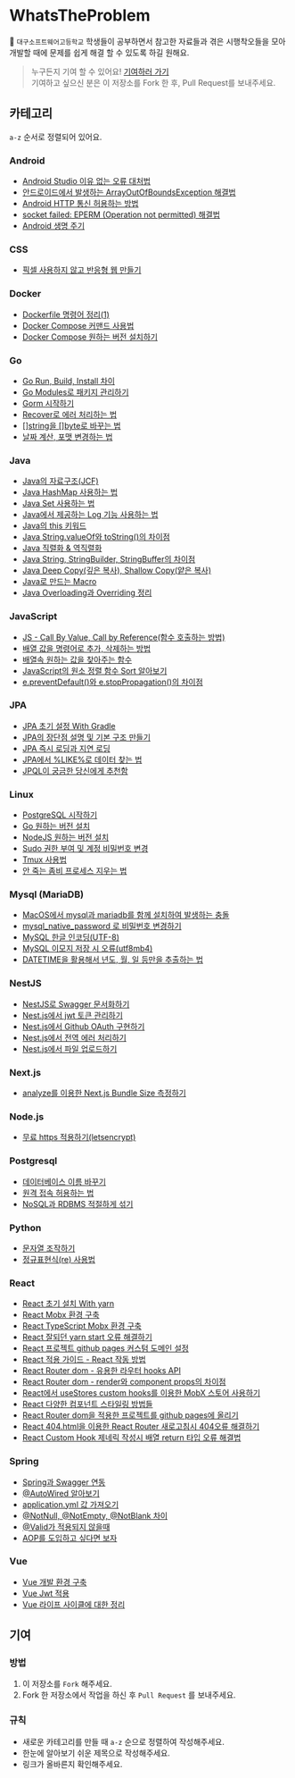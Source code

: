 # WhatsTheProblem

📖 `대구소프트웨어고등학교` 학생들이 공부하면서 참고한 자료들과 겪은 시행착오들을 모아 개발할 때에 문제를 쉽게 해결 할 수 있도록 하길 원해요.

> 누구든지 기여 할 수 있어요! [기여하러 가기](#기여)<br/>기여하고 싶으신 분은 이 저장소를 Fork 한 후, Pull Request를 보내주세요.

## 카테고리

`a-z` 순서로 정렬되어 있어요.

### Android

- [Android Studio 이유 없는 오류 대처법](https://velog.io/@nkstar00/Android-Studio-%EC%9D%B4%EC%9C%A0-%EB%AA%A8%EB%A5%BC-%EC%98%A4%EB%A5%98-%EB%8C%80%EC%B2%98%EB%B2%95)
- [안드로이드에서 발생하는 ArrayOutOfBoundsException 해결법](https://blog.naver.com/kimjongwoo2003/222120756500)
- [Android HTTP 통신 허용하는 방법](https://velog.io/@nkstar00/Android-HTTP-%ED%86%B5%EC%8B%A0-%ED%97%88%EC%9A%A9%ED%95%98%EB%8A%94-%EB%B2%95)
- [socket failed: EPERM (Operation not permitted) 해결법](https://blog.naver.com/kimjongwoo2003/222129083610)
- [Android 생명 주기](https://velog.io/@nkstar00/Android-%EC%83%9D%EB%AA%85-%EC%A3%BC%EA%B8%B0-Life-Cycle)

### CSS
- [픽셀 사용하지 않고 반응형 웹 만들기](https://nykim.work/85)

### Docker 
- [Dockerfile 명령어 정리(1)](https://nirsa.tistory.com/66)
- [Docker Compose 커맨드 사용법](https://www.daleseo.com/docker-compose/)
- [Docker Compose 원하는 버전 설치하기](https://docs.docker.com/compose/install/)

### Go

- [Go Run, Build, Install 차이](https://medium.com/@whj2013123218/go-run-build-install-fa29cab5bc32)
- [Go Modules로 패키지 관리하기](https://velog.io/@kimmachinegun/Go-Go-Modules-살펴보기-7cjn4soifk)
- [Gorm 시작하기](http://blog.naver.com/PostView.nhn?blogId=pjt3591oo&logNo=221863347387)
- [Recover로 에러 처리하는 법](https://hamait.tistory.com/1027)
- [[]string을 []byte로 바꾸는 법](https://www.socketloop.com/tutorials/golang-convert-string-to-byte-examples)
- [날짜 계산, 포맷 변경하는 법](https://brownbears.tistory.com/405)

### Java

- [Java의 자료구조(JCF)](https://wlswoo.tistory.com/5)
- [Java HashMap 사용하는 법](https://codechacha.com/ko/java-map-hashmap/)
- [Java Set 사용하는 법](https://palpit.tistory.com/655)
- [Java에서 제공하는 Log 기능 사용하는 법](http://www.gisdeveloper.co.kr/?p=5174)
- [Java의 this 키워드](https://library1008.tistory.com/4)
- [Java String.valueOf와 toString()의 차이점](https://swjeong.tistory.com/146)
- [Java 직렬화 & 역직렬화](https://nesoy.github.io/articles/2018-04/Java-Serialize)
- [Java String, StringBuilder, StringBuffer의 차이점](https://12bme.tistory.com/42)
- [Java Deep Copy(깊은 복사), Shallow Copy(얕은 복사)](https://velog.io/@nkstar00/Java%EC%97%90%EC%84%9C%EC%9D%98-%EA%B9%8A%EC%9D%80-%EB%B3%B5%EC%82%AC%EC%99%80-%EC%96%95%EC%9D%80-%EB%B3%B5%EC%82%AC)
- [Java로 만드는 Macro](https://velog.io/@nkstar00/Java%EB%A1%9C-Macro%EB%A5%BC-%EB%A7%8C%EB%93%A4%EC%96%B4%EB%B3%B4%EC%9E%90)
- [Java Overloading과 Overriding 정리](https://velog.io/@nkstar00/%EC%98%A4%EB%B2%84%EB%A1%9C%EB%94%A9Overloading%EA%B3%BC-%EC%98%A4%EB%B2%84%EB%9D%BC%EC%9D%B4%EB%94%A9Overriding)

### JavaScript

- [JS - Call By Value, Call by Reference(함수 호출하는 방법)](https://wlswoo.tistory.com/7)
- [배열 값을 명령어로 추가, 삭제하는 방법](https://gent.tistory.com/295)
- [배열속 원하는 값을 찾아주는 함수](https://dpdpwl.tistory.com/112)
- [JavaScript의 원소 정렬 함수 Sort 알아보기](https://dudmy.net/javascript/2015/11/16/javascript-sort/)
- [e.preventDefault()와 e.stopPropagation()의 차이점](https://velog.io/@yiyb0603/JS-e.preventDefault%EC%99%80-e.stopPropagation%EC%9D%98-%EC%B0%A8%EC%9D%B4%EC%A0%90)

### JPA

- [JPA 초기 설정 With Gradle](https://blog.naver.com/PostView.nhn?blogId=kangminser88&logNo=221308016222)
- [JPA의 장단점 설명 및 기본 구조 만들기](https://goddaehee.tistory.com/209)
- [JPA 즉시 로딩과 지연 로딩](https://ict-nroo.tistory.com/132)
- [JPA에서 %LIKE%로 데이터 찾는 법](https://stackoverflow.com/questions/25362540/like-query-in-spring-jparepository)
- [JPQL이 궁금한 당신에게 추천함](https://joont92.github.io/jpa/Spring-Data-JPA/)

### Linux

- [PostgreSQL 시작하기](https://velog.io/@maintain0404/PosgreSQL-%EC%8B%9C%EC%9E%91%ED%95%98%EA%B8%B0)
- [Go 원하는 버전 설치](https://github.com/golang/go/wiki/Ubuntu)
- [NodeJS 원하는 버전 설치](https://github.com/nodesource/distributions/blob/master/README.md)
- [Sudo 권한 부여 및 계정 비밀번호 변경](https://m.blog.naver.com/wonseok0403/221347390374)
- [Tmux 사용법](https://velog.io/@ur-luella/tmux-사용법)
- [안 죽는 좀비 프로세스 지우는 법](https://zetawiki.com/wiki/안_죽는_좀비_프로세스_죽이기)

### Mysql (MariaDB)

- [MacOS에서 mysql과 mariadb를 함께 설치하여 발생하는 충돌](https://stackoverrun.com/ko/q/11675926)
- [mysql_native_password 로 비밀번호 변경하기](https://mariadb.org/authentication-in-mariadb-10-4/)
- [MySQL 한글 인코딩(UTF-8)](https://bestcoding.tistory.com/11)
- [MySQL 이모지 저장 시 오류(utf8mb4)](https://yookeun.github.io/database/2015/07/21/mysql-utf8mb4/)
- [DATETIME을 활용해서 년도, 월, 일 등만을 추출하는 법](https://extbrain.tistory.com/60)

### NestJS
- [NestJS로 Swagger 문서화하기](https://velog.io/@glowforever/NESTJS로-Swagger-문서화-하기)
- [Nest.js에서 jwt 토큰 관리하기](https://velog.io/@yiyb0603/Nest.js%EC%97%90%EC%84%9C-jwt-%ED%86%A0%ED%81%B0-%EA%B4%80%EB%A6%AC%ED%95%98%EA%B8%B0)
- [Nest.js에서 Github OAuth 구현하기](https://velog.io/@yiyb0603/Nest.js%EC%97%90%EC%84%9C-Github-OAuth-%EA%B5%AC%ED%98%84%ED%95%98%EA%B8%B0)
- [Nest.js에서 전역 에러 처리하기](https://velog.io/@yiyb0603/Nest.js%EC%97%90%EC%84%9C-%EC%A0%84%EC%97%AD%EC%9C%BC%EB%A1%9C-%EC%97%90%EB%9F%AC-%EC%B2%98%EB%A6%AC%ED%95%98%EA%B8%B0)
- [Nest.js에서 파일 업로드하기](https://velog.io/@yiyb0603/Nest.js%EC%97%90%EC%84%9C-%ED%8C%8C%EC%9D%BC-%EC%97%85%EB%A1%9C%EB%93%9C%ED%95%98%EA%B8%B0)

### Next.js
- [analyze를 이용한 Next.js Bundle Size 측정하기](https://flaviocopes.com/nextjs-analyze-app-bundle/)

### Node.js

- [무료 https 적용하기(letsencrypt)](https://slog.website/post/5)

### Postgresql

- [데이터베이스 이름 바꾸기](https://stackoverrun.com/ko/q/16709)
- [원격 접속 허용하는 법](https://jupiny.com/2016/12/13/could-not-connect-to-server-connection-refused-when-remote-access-to-postgresql/)
- [NoSQL과 RDBMS 적절하게 섞기](https://mustread.tistory.com/5)

### Python
- [문자열 조작하기](https://dojang.io/mod/page/view.php?id=2299)
- [정규표현식(re) 사용법](https://greeksharifa.github.io/정규표현식(re)/2018/08/04/regex-usage-05-intermediate/)

### React

- [React 초기 설치 With yarn](https://velopert.com/3621)
- [React Mobx 환경 구축](https://velog.io/@hadmarine/MobX-with-React-Applying)
- [React TypeScript Mobx 환경 구축](https://slog.website/post/3)
- [React 잘되던 yarn start 오류 해결하기](https://stackoverflow.com/questions/54393192/error-yarn-start-error-command-start-not-found)
- [React 프로젝트 github pages 커스텀 도메인 설정](https://medium.com/@shauxna/setting-up-a-custom-domain-for-your-react-app-on-github-pages-827b2606ca18)
- [React 적용 가이드 - React 작동 방법](https://d2.naver.com/helloworld/9297403)
- [React Router dom - 유용한 라우터 hooks API](https://john015.netlify.app/react-router-v-5-1-%EB%AC%B4%EC%97%87%EC%9D%B4-%EB%8B%AC%EB%9D%BC%EC%A1%8C%EC%9D%84%EA%B9%8C)
- [React Router dom - render와 component props의 차이점](https://mingcoder.me/2019/12/04/Programming/React/react-router-component-vs-render/)
- [React에서 useStores custom hooks를 이용한 MobX 스토어 사용하기](https://mobx-react.js.org/recipes-migration#hooks-for-the-rescue)
- [React 다양한 컴포넌트 스타일링 방법들](https://velopert.com/3447)
- [React Router dom을 적용한 프로젝트를 github pages에 올리기](https://medium.com/@_diana_lee/react-react-router-%EC%A0%81%EC%9A%A9%ED%95%9C-react-%EC%95%B1%EC%9D%84-github-pages%EB%A1%9C-%EB%B0%B0%ED%8F%AC%ED%95%98%EB%8A%94-%EB%B2%95-5f6119c6a5d9)
- [React 404.html을 이용한 React Router 새로고침시 404오류 해결하기](https://iamsjy17.github.io/react/2018/11/04/githubpage-SPA.html)
- [React Custom Hook 제네릭 작성시 배열 return 타입 오류 해결법](https://fettblog.eu/typescript-react-typeing-custom-hooks/)

### Spring

- [Spring과 Swagger 연동](https://www.youtube.com/watch?v=2da5VedUvaw)
- [@AutoWired 알아보기](https://galid1.tistory.com/512)
- [application.yml 값 가져오기](https://oingdaddy.tistory.com/186)
- [@NotNull, @NotEmpty, @NotBlank 차이](https://sanghye.tistory.com/36)
- [@Valid가 적용되지 않을때](https://stackoverflow.com/questions/48614773/spring-boot-validation-annotations-valid-and-notblank-not-working)
- [AOP를 도입하고 싶다면 보자](https://alwayspr.tistory.com/34)

### Vue

- [Vue 개발 환경 구축](https://armontad-1202.tistory.com/entry/Vue-%EA%B0%9C%EB%B0%9C%ED%99%98%EA%B2%BD-%EA%B5%AC%EC%B6%95)
- [Vue Jwt 적용](https://focuspro.tistory.com/14)
- [Vue 라이프 사이클에 대한 정리](https://beomy.tistory.com/47)

## 기여

### 방법

1. 이 저장소를 `Fork` 해주세요.
2. Fork 한 저장소에서 작업을 하신 후 `Pull Request` 를 보내주세요.

### 규칙

- 새로운 카테고리를 만들 때 `a-z` 순으로 정렬하여 작성해주세요.
- 한눈에 알아보기 쉬운 제목으로 작성해주세요.
- 링크가 올바른지 확인해주세요.
